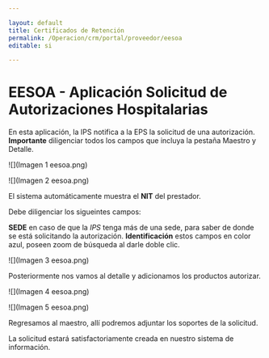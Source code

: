 ```yaml
---

layout: default
title: Certificados de Retención
permalink: /Operacion/crm/portal/proveedor/eesoa
editable: si

---
```


# EESOA - Aplicación Solicitud de Autorizaciones Hospitalarias  


En esta aplicación, la IPS notifica a la EPS la solicitud de una autorización. **Importante** diligenciar todos los campos que incluya la pestaña Maestro y Detalle.

![](Imagen 1 eesoa.png)

![](Imagen 2 eesoa.png)

El sistema automáticamente muestra el **NIT** del prestador.  

Debe diligenciar los sigueintes campos: 

**SEDE** en caso de que la *IPS* tenga más de una sede,  para saber de donde se está solicitando la autorización. 
**Identificación** estos campos en color azul, poseen zoom de búsqueda al darle doble clic.

![](Imagen 3 eesoa.png)

Posteriormente nos vamos al detalle y adicionamos los productos autorizar.

![](Imagen 4 eesoa.png)

![](Imagen 5 eesoa.png)

Regresamos al maestro, allí podremos adjuntar los soportes de la solicitud.

La solicitud estará satisfactoriamente creada en nuestro sistema de información.